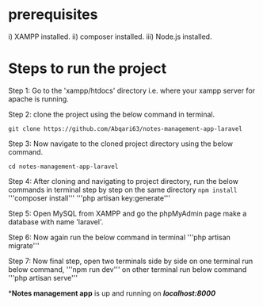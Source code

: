 # prerequisites

i) XAMPP installed.
ii) composer installed.
iii) Node.js installed.

# Steps to run the project

Step 1: Go to the 'xampp/htdocs' directory i.e. where your xampp server for apache is running.  

Step 2: clone the project using the below command in terminal.  
            <pre>`git clone https://github.com/Abqari63/notes-management-app-laravel`</pre>

Step 3: Now navigate to the cloned project directory using the below command.
        <pre>`cd notes-management-app-laravel`</pre>
        
Step 4: After cloning and navigating to project directory, run the below commands in terminal step by step on the same directory
        `npm install`
        '''composer install'''
        '''php artisan key:generate'''

Step 5: Open MySQL from XAMPP and go the phpMyAdmin page make a database with name 'laravel'.

Step 6: Now again run the below command in terminal
        '''php artisan migrate'''

Step 7: Now final step, open two terminals side by side on one terminal run below command,
        '''npm run dev'''
        on other terminal run below command
        '''php artisan serve'''

***Notes management app** is up and running on ***localhost:8000***
        
